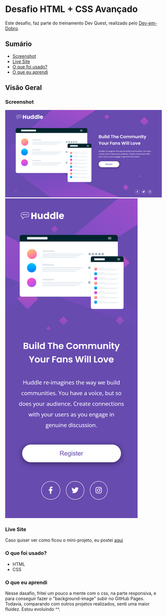 # Desafio HTML + CSS Avançado

Este desafio, faz parte do treinamento Dev Quest, realizado pelo [Dev-em-Dobro](https://www.youtube.com/c/DevemDobro).

## Sumário

  - [Screenshot](#screenshot)
  - [Live Site](#live-site)
  - [O que foi usado?](#o-que-foi-usado?)
  - [O que eu aprendi](#o-que-eu-aprendi)

## Visão Geral

### Screenshot

![](src/images/desktop-image.png)
![](src/images/mobile-image.png)

### Live Site

Caso quiser ver como ficou o mini-projeto, eu postei [aqui](https://legss.github.io/quest-landing-page-huddle/)


### O que foi usado?

- HTML
- CSS

### O que eu aprendi

Nesse dasafio, fritei um pouco a mente com o css, na parte responsiva, e para conseguir fazer o "background-image" subir no GitHub Pages. Todavia, comparando com outros projetos realizados, senti uma maior fluidez. Estou evoluindo ^^.
